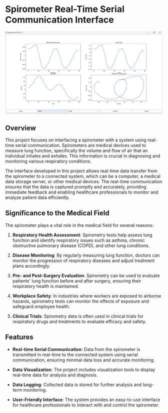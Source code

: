 # Spirometer Real-Time Serial Communication Interface

![Spirometer Image](https://github.com/muq2002/SpirometerProject/blob/master/images/front_view.jpg)

## Overview

This project focuses on interfacing a spirometer with a system using real-time serial communication. Spirometers are medical devices used to measure lung function, specifically the volume and flow of air that an individual inhales and exhales. This information is crucial in diagnosing and monitoring various respiratory conditions.

The interface developed in this project allows real-time data transfer from the spirometer to a connected system, which can be a computer, a medical data storage server, or other medical devices. The real-time communication ensures that the data is captured promptly and accurately, providing immediate feedback and enabling healthcare professionals to monitor and analyze patient data efficiently.

## Significance to the Medical Field

The spirometer plays a vital role in the medical field for several reasons:

1. **Respiratory Health Assessment**: Spirometry tests help assess lung function and identify respiratory issues such as asthma, chronic obstructive pulmonary disease (COPD), and other lung conditions.

2. **Disease Monitoring**: By regularly measuring lung function, doctors can monitor the progression of respiratory diseases and adjust treatment plans accordingly.

3. **Pre- and Post-Surgery Evaluation**: Spirometry can be used to evaluate patients' lung function before and after surgery, ensuring their respiratory health is maintained.

4. **Workplace Safety**: In industries where workers are exposed to airborne hazards, spirometry tests can monitor the effects of exposure and safeguard employee health.

5. **Clinical Trials**: Spirometry data is often used in clinical trials for respiratory drugs and treatments to evaluate efficacy and safety.

## Features

- **Real-time Serial Communication**: Data from the spirometer is transmitted in real-time to the connected system using serial communication, ensuring minimal data loss and accurate monitoring.

- **Data Visualization**: The project includes visualization tools to display real-time data for analysis and diagnosis.

- **Data Logging**: Collected data is stored for further analysis and long-term monitoring.

- **User-Friendly Interface**: The system provides an easy-to-use interface for healthcare professionals to interact with and control the spirometer.

